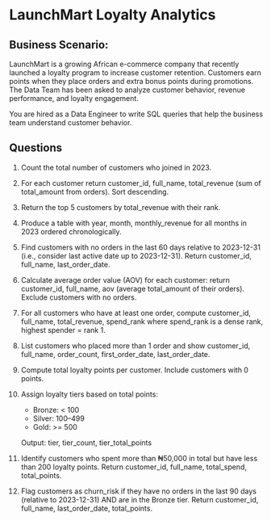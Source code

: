# LaunchMart Loyalty Analytics
## Business Scenario:
LaunchMart is a growing African e-commerce company that recently launched a loyalty program to increase customer retention. Customers earn points when they place orders and extra bonus points during promotions. The Data Team has been asked to analyze customer behavior, revenue performance, and loyalty engagement.

You are hired as a Data Engineer to write SQL queries that help the business team understand customer behavior.

## Questions
1. Count the total number of customers who joined in 2023.
2. For each customer return customer_id, full_name, total_revenue (sum of total_amount from orders). Sort descending.
3. Return the top 5 customers by total_revenue with their rank.
4. Produce a table with year, month, monthly_revenue for all months in 2023 ordered chronologically.
5. Find customers with no orders in the last 60 days relative to 2023-12-31 (i.e., consider last active date up to 2023-12-31). Return customer_id, full_name, last_order_date.
6. Calculate average order value (AOV) for each customer: return customer_id, full_name, aov (average total_amount of their orders). Exclude customers with no orders.
7. For all customers who have at least one order, compute customer_id, full_name, total_revenue, spend_rank where spend_rank is a dense rank, highest spender = rank 1.
8. List customers who placed more than 1 order and show customer_id, full_name, order_count, first_order_date, last_order_date.
9. Compute total loyalty points per customer. Include customers with 0 points.
10. Assign loyalty tiers based on total points:
    - Bronze: < 100
    - Silver: 100–499
    - Gold: >= 500
    
    Output: tier, tier_count, tier_total_points
11. Identify customers who spent more than ₦50,000 in total but have less than 200 loyalty points. Return customer_id, full_name, total_spend, total_points.
12. Flag customers as churn_risk if they have no orders in the last 90 days (relative to 2023-12-31) AND are in the Bronze tier. Return customer_id, full_name, last_order_date, total_points.
